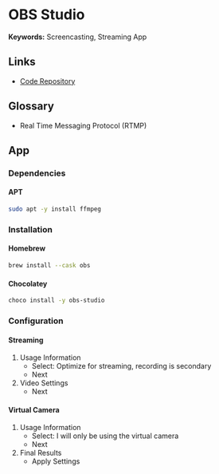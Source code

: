 # OBS Studio

<!--
https://linkedin.com/learning/learning-video-live-streaming/welcome
https://linkedin.com/learning/delivering-video-to-facebook-live/welcome-and-what-you-should-know-before-starting-this-course
-->

**Keywords:** Screencasting, Streaming App

## Links

- [Code Repository](https://github.com/obsproject/obs-studio)

## Glossary

- Real Time Messaging Protocol (RTMP)

## App

### Dependencies

#### APT

```sh
sudo apt -y install ffmpeg
```

### Installation

#### Homebrew

```sh
brew install --cask obs
```

<!-- #### APT

```sh
sudo add-apt-repository ppa:obsproject/obs-studio

sudo apt update
sudo apt -y install obs-studio
``` -->

#### Chocolatey

```sh
choco install -y obs-studio
```

### Configuration

<!-- ####

1. Settings
2. General -> Output
   - Check Show confirmation dialog when starting streams
   - Check Show confirmation dialog when stopping streams -->

#### Streaming

1. Usage Information
   - Select: Optimize for streaming, recording is secondary
   - Next
2. Video Settings
   - Next

#### Virtual Camera

1. Usage Information
   - Select: I will only be using the virtual camera
   - Next
2. Final Results
   - Apply Settings
